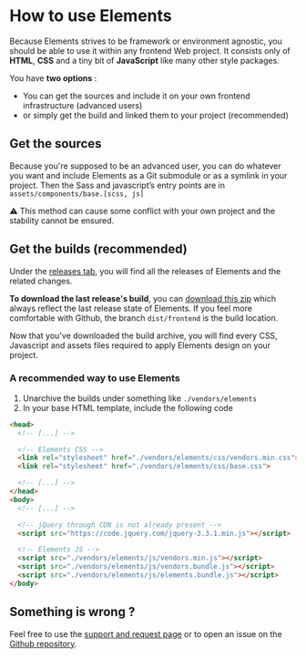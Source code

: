 # How to use Elements

Because Elements strives to be framework or environment agnostic, you should be able to use it within any frontend Web project. It consists only of **HTML**, **CSS** and a tiny bit of **JavaScript** like many other style packages.

You have **two options** :
- You can get the sources and include it on your own frontend infrastructure (advanced users)
- or simply get the build and linked them to your project (recommended)

## Get the sources

Because you're supposed to be an advanced user, you can do whatever you want and include Elements as a Git submodule or as a symlink in your project. Then the Sass and javascript’s entry points are in `assets/components/base.[scss, js]`

⚠️ This method can cause some conflict with your own project and the stability cannot be ensured.

## Get the builds (recommended)

Under the [releases tab](https://github.com/epfl-si/elements/releases), you will find all the releases of Elements and the related changes.

**To download the last release's build**, you can [download this zip](https://github.com/epfl-si/elements/archive/dist/frontend.zip) which always reflect the last release state of Elements. If you feel more comfortable with Github, the branch `dist/frontend` is the build location.

Now that you've downloaded the build archive, you will find every CSS, Javascript and assets files required to apply Elements design on your project.

### A recommended way to use Elements

1. Unarchive the builds under something like `./vendors/elements`
2. In your base HTML template, include the following code
  ```html
  <head>
    <!-- [...] -->

    <!-- Elements CSS -->
    <link rel="stylesheet" href="./vendors/elements/css/vendors.min.css">
    <link rel="stylesheet" href="./vendors/elements/css/base.css">

    <!-- [...] -->
  </head>
  <body>
    <!-- [...] -->

    <!-- jQuery through CDN is not already present -->
    <script src="https://code.jquery.com/jquery-3.3.1.min.js"></script>

    <!-- Elements JS -->
    <script src="./vendors/elements/js/vendors.min.js"></script>
    <script src="./vendors/elements/js/vendors.bundle.js"></script>
    <script src="./vendors/elements/js/elements.bundle.js"></script>
  </body>
  ```

## Something is wrong ?

Feel free to use the [support and request page](#/doc/contribute--support-and-request.html) or to open an issue on the [Github repository](https://github.com/epfl-si/elements/issues).
